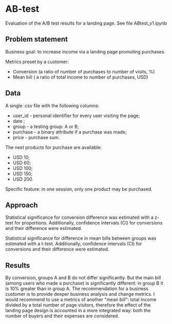 # AB-test
Evaluation of the A/B test results for a landing page.
See file ABtest_v1.ipynb

## Problem statement

Business goal: to increase income via a landing page promoting  purchases.

Metrics preset by a customer:
 - Conversion (a ratio of number of purchases to number of visits, %)
 - Mean bill ( a ratio of total income to number of purchases, USD)


## Data
A single .csv file with the following columns:
- user_id - personal identifier for every user visiting the page;
- date ;
- group - a testing group: A or B;
- purchase - a binary attribute if a purchase was made;
- price - purchase sum.

The next products for purchase are available:
- USD 10;
- USD 60;
- USD 100;
- USD 150;
- USD 200.

Specific feature: in one session, only one product may be purchased.

## Approach 
Statistical significance for conversion difference was estimated with a z-test for proportions.
Additionally, confidence intervals  (CI) for conversions and their difference were estimated.

Statistical significance for difference in mean bills between groups was estimated with a t-test.
Additionally, confidence intervals  (CI) for conversions and their difference were estimated.

## Results
By conversion, groups A and B do not differ significantly. 
But the main bill (among users who made a purchase) is significantly different: in group B it is 10% greater than in group A.
The recommendation for a business customer is to provide deeper business analysis and change metrics. I would recommend to use a metrics of another "mean bill": total income divided by a total number of page visitors, therefore the effect of the landing page design is accounted in a more integrated way: both the number of buyers and their expenses are considered.

